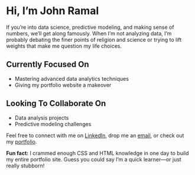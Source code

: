 # Hi, I’m John Ramal

If you’re into data science, predictive modeling, and making sense of numbers, we’ll get along famously. When I’m not analyzing data, I’m probably debating the finer points of religion and science or trying to lift weights that make me question my life choices.

## Currently Focused On
- Mastering advanced data analytics techniques
- Giving my portfolio website a makeover

## Looking To Collaborate On
- Data analysis projects
- Predictive modeling challenges

Feel free to connect with me on [LinkedIn](https://www.linkedin.com/in/johnramal), drop me an [email](mailto:johnailia51@gmail.com), or check out my [portfolio](https://johnramal.com). 

**Fun fact:** I crammed enough CSS and HTML knowledge in one day to build my entire portfolio site. Guess you could say I’m a quick learner—or just really stubborn!
